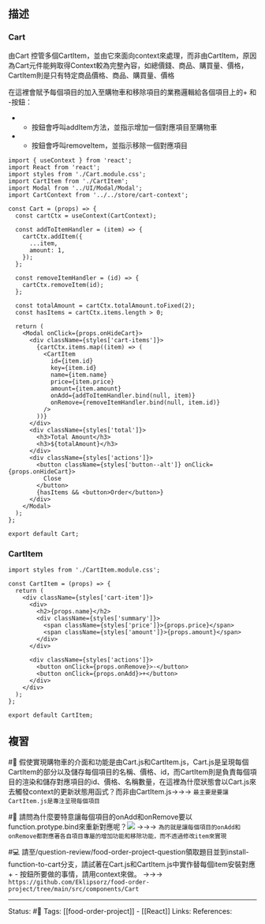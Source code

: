 ## 描述


### Cart
由Cart 控管多個CartItem，並由它來面向context來處理，而非由CartItem，原因為Cart元件能夠取得Context較為完整內容，如總價錢、商品、購買量、價格，CartItem則是只有特定商品價格、商品、購買量、價格


在這裡會賦予每個項目的加入至購物車和移除項目的業務邏輯給各個項目上的+ 和 -按鈕：
- + 按鈕會呼叫addItem方法，並指示增加一個對應項目至購物車
-  - 按鈕會呼叫removeItem，並指示移除一個對應項目

```
import { useContext } from 'react';
import React from 'react';
import styles from './Cart.module.css';
import CartItem from './CartItem';
import Modal from '../UI/Modal/Modal';
import CartContext from '../../store/cart-context';

const Cart = (props) => {
  const cartCtx = useContext(CartContext);

  const addToItemHandler = (item) => {
    cartCtx.addItem({
      ...item,
      amount: 1,
    });
  };

  const removeItemHandler = (id) => {
    cartCtx.removeItem(id);
  };

  const totalAmount = cartCtx.totalAmount.toFixed(2);
  const hasItems = cartCtx.items.length > 0;

  return (
    <Modal onClick={props.onHideCart}>
      <div className={styles['cart-items']}>
        {cartCtx.items.map((item) => (
          <CartItem
            id={item.id}
            key={item.id}
            name={item.name}
            price={item.price}
            amount={item.amount}
            onAdd={addToItemHandler.bind(null, item)}
            onRemove={removeItemHandler.bind(null, item.id)}
          />
        ))}
      </div>
      <div className={styles['total']}>
        <h3>Total Amount</h3>
        <h3>${totalAmount}</h3>
      </div>
      <div className={styles['actions']}>
        <button className={styles['button--alt']} onClick={props.onHideCart}>
          Close
        </button>
        {hasItems && <button>Order</button>}
      </div>
    </Modal>
  );
};

export default Cart;
```



### CartItem

```
import styles from './CartItem.module.css';

const CartItem = (props) => {
  return (
    <div className={styles['cart-item']}>
      <div>
        <h2>{props.name}</h2>
        <div className={styles['summary']}>
          <span className={styles['price']}>{props.price}</span>
          <span className={styles['amount']}>{props.amount}</span>
        </div>
      </div>

      <div className={styles['actions']}>
        <button onClick={props.onRemove}>-</button>
        <button onClick={props.onAdd}>+</button>
      </div>
    </div>
  );
};

export default CartItem;
```


## 複習

#🧠 假使實現購物車的介面和功能是由Cart.js和CartItem.js，Cart.js是呈現每個CartItem的部分以及儲存每個項目的名稱、價格、id，而CartItem則是負責每個項目的渲染和儲存對應項目的id、價格、名稱數量，在這裡為什麼狀態會以Cart.js來去觸發context的更新狀態用函式？而非由CartItem.js->->-> `最主要是要讓CartItem.js是專注呈現每個項目`
<!--SR:!2023-07-20,180,250-->


#🧠 請問為什麼要特意讓每個項目的onAdd和onRemove要以function.protype.bind來重新對應呢？![](https://res.cloudinary.com/dqfxgtyoi/image/upload/v1664553736/blog/react/food-order/function.bind-example_dkgr2n.png) ->->-> `為的就是讓每個項目的onAdd和onRemove都對應著各自項目專屬的增加功能和移除功能，而不透過修改item來實現`
<!--SR:!2023-07-25,184,250-->


#💻 請至/question-review/food-order-project-question領取題目並到install-function-to-cart分支，請試著在Cart.js和CartItem.js中實作替每個item安裝對應+ - 按鈕所要做的事情，請用context來做。 ->->-> `https://github.com/Eklipsorz/food-order-project/tree/main/src/components/Cart`
<!--SR:!2023-01-23,73,250-->


---
Status: #🌱 
Tags:
[[food-order-project]] - [[React]]
Links:
References:



